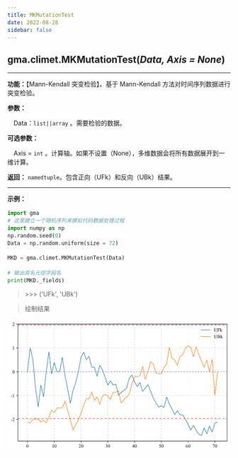 ```yaml
---
title: MKMutationTest
date: 2022-08-28
sidebar: false
---
```


## gma.climet.**MKMutationTest**(*Data, Axis = None*)<Badge text="1.0.12 +"/>

---

**功能：**【Mann-Kendall 突变检验】。基于 Mann-Kendall 方法对时间序列数据进行突变检验。

**参数：**

&emsp;Data：`list||array` 。需要检验的数据。

**可选参数：**

&emsp;Axis = `int`  。计算轴。如果不设置（None），多维数据会将所有数据展开到一维计算。

**返回：** `namedtuple`。包含正向（UFk）和反向（UBk）结果。

---

**示例：**

```python
import gma
# 这里建立一个随机序列来模拟代码数据处理过程
import numpy as np
np.random.seed(0)
Data = np.random.uniform(size = 72)

MKD = gma.climet.MKMutationTest(Data)

# 输出具名元组字段名
print(MKD._fields)
```
> \>>> ('UFk', 'UBk')

>绘制结果

![](/climet/MKMT.svg)
